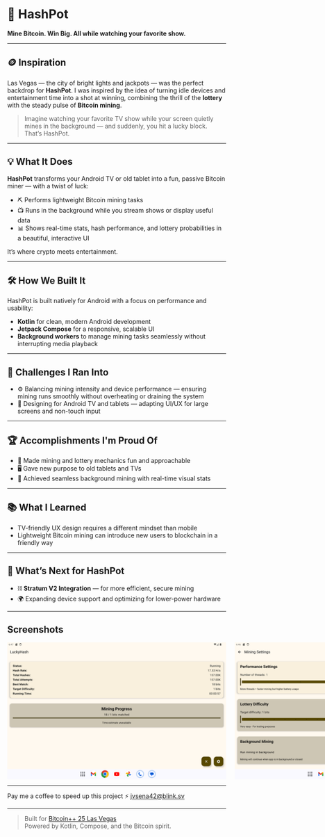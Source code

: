 # 🎰 HashPot

**Mine Bitcoin. Win Big. All while watching your favorite show.**

---

## 🪙 Inspiration

Las Vegas — the city of bright lights and jackpots — was the perfect backdrop for **HashPot**. I was inspired by the idea of turning idle devices and entertainment time into a shot at winning, combining the thrill of the **lottery** with the steady pulse of **Bitcoin mining**.

> Imagine watching your favorite TV show while your screen quietly mines in the background — and suddenly, you hit a lucky block. That’s HashPot.

---

## 💡 What It Does

**HashPot** transforms your Android TV or old tablet into a fun, passive Bitcoin miner — with a twist of luck:

- ⛏️ Performs lightweight Bitcoin mining tasks
- 📺 Runs in the background while you stream shows or display useful data
- 📊 Shows real-time stats, hash performance, and lottery probabilities in a beautiful, interactive UI

It’s where crypto meets entertainment.

---

## 🛠️ How We Built It

HashPot is built natively for Android with a focus on performance and usability:

- **Kotlin** for clean, modern Android development
- **Jetpack Compose** for a responsive, scalable UI
- **Background workers** to manage mining tasks seamlessly without interrupting media playback

---

## 🚧 Challenges I Ran Into

- ⚙️ Balancing mining intensity and device performance — ensuring mining runs smoothly without overheating or draining the system
- 📱 Designing for Android TV and tablets — adapting UI/UX for large screens and non-touch input

---

## 🏆 Accomplishments I'm Proud Of

- 🎉 Made mining and lottery mechanics fun and approachable
- 🖥️ Gave new purpose to old tablets and TVs
- 🔄 Achieved seamless background mining with real-time visual stats

---

## 📚 What I Learned

- TV-friendly UX design requires a different mindset than mobile
- Lightweight Bitcoin mining can introduce new users to blockchain in a friendly way

---

## 🚀 What’s Next for HashPot

- ⛓️ **Stratum V2 Integration** — for more efficient, secure mining
- 🌍 Expanding device support and optimizing for lower-power hardware

---
## Screenshots

<div style="display: flex; gap: 20px;">
  <img src="screenshots/status.png" alt="Status" width="600" height="auto">
  <img src="screenshots/settings.png" alt="Settings" width="600" height="auto">
</div>

---

Pay me a coffee to speed up this project
⚡ jvsena42@blink.sv

---

> Built for [Bitcoin++ 25 Las Vegas](https://b25.devpost.com/?_gl=1*1izfkpk*_gcl_au*MTQ2NzY5ODIzMy4xNzM5MDI3Nzky*_ga*MTA5ODMxOTQwNi4xNzM5MDI3Nzkz*_ga_0YHJK3Y10M*MTc0NDU3ODI2MS4xOS4xLjE3NDQ1ODE1NjkuMC4wLjA.)  
> Powered by Kotlin, Compose, and the Bitcoin spirit.
